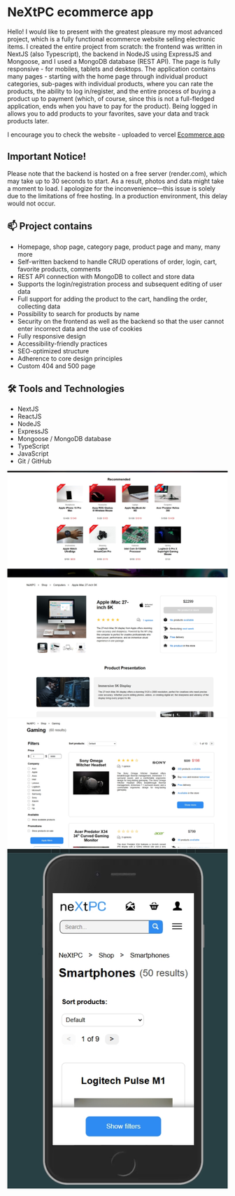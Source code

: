 <h1>NeXtPC ecommerce app</h1>

<p>Hello! I would like to present with the greatest pleasure my most advanced project, which is a fully functional ecommerce website selling electronic items. I created the entire project from scratch: the frontend was written in NextJS (also Typescript), the backend in NodeJS using ExpressJS and Mongoose, and I used a MongoDB database (REST API). The page is fully responsive - for mobiles, tablets and desktops. The application contains many pages - starting with the home page through individual product categories, sub-pages with individual products, where you can rate the products, the ability to log in/register, and the entire process of buying a product up to payment (which, of course, since this is not a full-fledged application, ends when you have to pay for the product). Being logged in allows you to add products to your favorites, save your data and track products later.</p>

<p>I encourage you to check the website - uploaded to vercel <a href='https://nextpc.vercel.app/'>Ecommerce app</a></p>

<h2>Important Notice!</h2>
<p>Please note that the backend is hosted on a free server (render.com), which may take up to 30 seconds to start. As a result, photos and data might take a moment to load. I apologize for the inconvenience—this issue is solely due to the limitations of free hosting. In a production environment, this delay would not occur.</p>

<h2>📫 Project contains</h2>

<ul>
  <li>Homepage, shop page, category page, product page and many, many more</li>
  <li>Self-written backend to handle CRUD operations of order, login, cart, favorite products, comments</li>
  <li>REST API connection with MongoDB to collect and store data</li>
  <li>Supports the login/registration process and subsequent editing of user data</li>
  <li>Full support for adding the product to the cart, handling the order, collecting data</li>
  <li>Possibility to search for products by name</li>
  <li>Security on the frontend as well as the backend so that the user cannot enter incorrect data and the use of cookies</li>
  <li>Fully responsive design</li>
  <li>Accessibility-friendly practices</li>
  <li>SEO-optimized structure</li>
  <li>Adherence to core design principles</li>
  <li>Custom 404 and 500 page</li>
</ul>

<h2>🛠 Tools and Technologies</h2>

<ul>
  <li>NextJS</li>
  <li>ReactJS</li>
  <li>NodeJS</li>
  <li>ExpressJS</li>
  <li>Mongoose / MongoDB database</li>
  <li>TypeScript</li>
  <li>JavaScript</li>
  <li>Git / GitHub</li>
</ul>

<div align='center'>
 <img src='./readmephotos/photo1.jpg'>
 <img src='./readmephotos/photo2.jpg'>
 <img src='./readmephotos/photo3.jpg'>
 <img src='./readmephotos/photo4.jpg'>
</div>
